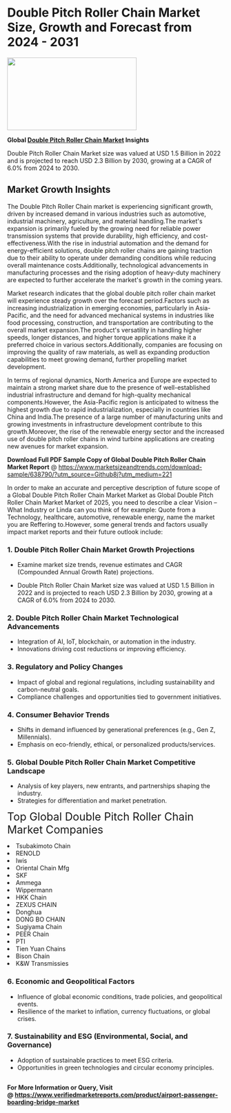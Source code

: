 <H1>Double Pitch Roller Chain Market Size, Growth and Forecast from 2024 - 2031</H1><img class="aligncenter size-medium wp-image-584254" src="https://thirdeyenews.in/wp-content/uploads/2024/09/Global-Market-Research-300x168.jpeg" alt="" width="300" height="168" /><p><strong>Global&nbsp;<a href="https://www.marketsizeandtrends.com/download-sample/638790/?utm_source=Github8j?utm_medium=221">Double Pitch Roller Chain Market</a> Insights</strong></p><p>Double Pitch Roller Chain Market size was valued at USD 1.5 Billion in 2022 and is projected to reach USD 2.3 Billion by 2030, growing at a CAGR of 6.0% from 2024 to 2030.</p><p><h2>Market Growth Insights</h2> <p>The Double Pitch Roller Chain market is experiencing significant growth, driven by increased demand in various industries such as automotive, industrial machinery, agriculture, and material handling.The market's expansion is primarily fueled by the growing need for reliable power transmission systems that provide durability, high efficiency, and cost-effectiveness.With the rise in industrial automation and the demand for energy-efficient solutions, double pitch roller chains are gaining traction due to their ability to operate under demanding conditions while reducing overall maintenance costs.Additionally, technological advancements in manufacturing processes and the rising adoption of heavy-duty machinery are expected to further accelerate the market's growth in the coming years.</p> <p>Market research indicates that the global double pitch roller chain market will experience steady growth over the forecast period.Factors such as increasing industrialization in emerging economies, particularly in Asia-Pacific, and the need for advanced mechanical systems in industries like food processing, construction, and transportation are contributing to the overall market expansion.The product's versatility in handling higher speeds, longer distances, and higher torque applications make it a preferred choice in various sectors.Additionally, companies are focusing on improving the quality of raw materials, as well as expanding production capabilities to meet growing demand, further propelling market development.</p> <p>In terms of regional dynamics, North America and Europe are expected to maintain a strong market share due to the presence of well-established industrial infrastructure and demand for high-quality mechanical components.However, the Asia-Pacific region is anticipated to witness the highest growth due to rapid industrialization, especially in countries like China and India.The presence of a large number of manufacturing units and growing investments in infrastructure development contribute to this growth.Moreover, the rise of the renewable energy sector and the increased use of double pitch roller chains in wind turbine applications are creating new avenues for market expansion.</p> <p><span class=""><strong>Download Full PDF Sample Copy of Global Double Pitch Roller Chain Market Report</strong> @ <a href="https://www.marketsizeandtrends.com/download-sample/638790/?utm_source=Github8j?utm_medium=221" target="_blank">https://www.marketsizeandtrends.com/download-sample/638790/?utm_source=Github8j?utm_medium=221</a></span></p><p>In order to make an accurate and perceptive description of future scope of a Global&nbsp;Double Pitch Roller Chain Market Market as Global&nbsp;Double Pitch Roller Chain Market Market of 2025, you need to describe a clear Vision &ndash; What Industry or Linda can you think of for example: Quote from a Technology, healthcare, automotive, renewable energy, name the market you are Reffering to.However, some general trends and factors usually impact market reports and their future outlook include:</p><h3>1.&nbsp;<strong>Double Pitch Roller Chain Market Growth Projections</strong></h3><ul><li>Examine market size trends, revenue estimates and CAGR (Compounded Annual Growth Rate) projections.</li><li><p>Double Pitch Roller Chain Market size was valued at USD 1.5 Billion in 2022 and is projected to reach USD 2.3 Billion by 2030, growing at a CAGR of 6.0% from 2024 to 2030.</p></li></ul><h3>2.&nbsp;<strong>Double Pitch Roller Chain Market Technological Advancements</strong></h3><ul><li>Integration of AI, IoT, blockchain, or automation in the industry.</li><li>Innovations driving cost reductions or improving efficiency.</li></ul><h3>3.&nbsp;<strong>Regulatory and Policy Changes</strong></h3><ul><li>Impact of global and regional regulations, including sustainability and carbon-neutral goals.</li><li>Compliance challenges and opportunities tied to government initiatives.</li></ul><h3>4.&nbsp;<strong>Consumer Behavior Trends</strong></h3><ul><li>Shifts in demand influenced by generational preferences (e.g., Gen Z, Millennials).</li><li>Emphasis on eco-friendly, ethical, or personalized products/services.</li></ul><h3>5.&nbsp;<strong>Global Double Pitch Roller Chain Market Competitive Landscape</strong></h3><ul><li>Analysis of key players, new entrants, and partnerships shaping the industry.</li><li>Strategies for differentiation and market penetration.</li></ul><p data-pm-slice="1 1 []"><span style="color: inherit; font-family: inherit; font-size: 25px;">Top Global Double Pitch Roller Chain Market Companies</span></p><div class="" data-test-id=""><p><li>Tsubakimoto Chain</li><li> RENOLD</li><li> Iwis</li><li> Oriental Chain Mfg</li><li> SKF</li><li> Ammega</li><li> Wippermann</li><li> HKK Chain</li><li> ZEXUS CHAIN</li><li> Donghua</li><li> DONG BO CHAIN</li><li> Sugiyama Chain</li><li> PEER Chain</li><li> PTI</li><li> Tien Yuan Chains</li><li> Bison Chain</li><li> K&W Transmissies</li></p></div><h3>6.&nbsp;<strong>Economic and Geopolitical Factors</strong></h3><ul><li>Influence of global economic conditions, trade policies, and geopolitical events.</li><li>Resilience of the market to inflation, currency fluctuations, or global crises.</li></ul><h3>7.&nbsp;<strong>Sustainability and ESG (Environmental, Social, and Governance)</strong></h3><ul><li>Adoption of sustainable practices to meet ESG criteria.</li><li>Opportunities in green technologies and circular economy principles.</li></ul><h2><strong style="font-size: 14px;">For More Information or Query, Visit @&nbsp;</strong><a style="background-color: #ffffff; font-size: 14px;" href="https://www.marketsizeandtrends.com/report/double-pitch-roller-chain-market/" target="_blank">https://www.verifiedmarketreports.com/product/airport-passenger-boarding-bridge-market</a></h2>